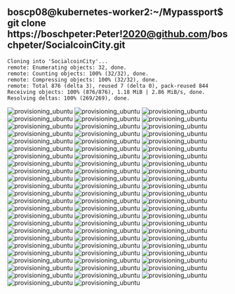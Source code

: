 

## boscp08@kubernetes-worker2:~/Mypassport$ git clone https://boschpeter:Peter\!2020@github.com/boschpeter/SocialcoinCity.git

````
Cloning into 'SocialcoinCity'...
remote: Enumerating objects: 32, done.
remote: Counting objects: 100% (32/32), done.
remote: Compressing objects: 100% (32/32), done.
remote: Total 876 (delta 3), reused 7 (delta 0), pack-reused 844
Receiving objects: 100% (876/876), 1.18 MiB | 2.86 MiB/s, done.
Resolving deltas: 100% (269/269), done.
````


![provisioning_ubuntu](..//pictures/chromiumOS.png)
![provisioning_ubuntu](..//pictures/ansible_provisioning_20200828_00.png)
![provisioning_ubuntu](..//pictures/ansible_provisioning_20200828_01.png)
![provisioning_ubuntu](..//pictures/ansible_provisioning_20200828_02.png)
![provisioning_ubuntu](..//pictures/ansible_provisioning_20200828_03.png)
![provisioning_ubuntu](..//pictures/ansible_provisioning_20200828_04.png)
![provisioning_ubuntu](..//pictures/ansible_provisioning_20200828_05.png)
![provisioning_ubuntu](..//pictures/ansible_provisioning_20200828_06.png)
![provisioning_ubuntu](..//pictures/ansible_provisioning_20200828_07.png)
![provisioning_ubuntu](..//pictures/ansible_provisioning_20200828_08.png)
![provisioning_ubuntu](..//pictures/ansible_provisioning_20200828_09.png)
![provisioning_ubuntu](..//pictures/ansible_provisioning_20200828_10.png)
![provisioning_ubuntu](..//pictures/ansible_provisioning_20200828_11.png)
![provisioning_ubuntu](..//pictures/ansible_provisioning_20200828_12.png)
![provisioning_ubuntu](..//pictures/ansible_provisioning_20200828_13.png)
![provisioning_ubuntu](..//pictures/ansible_provisioning_20200828_14.png)
![provisioning_ubuntu](..//pictures/ansible_provisioning_20200828_15.png)
![provisioning_ubuntu](..//pictures/ansible_provisioning_20200828_16.png)
![provisioning_ubuntu](..//pictures/ansible_provisioning_20200828_17.png)
![provisioning_ubuntu](..//pictures/ansible_provisioning_20200828_18.png)
![provisioning_ubuntu](..//pictures/ansible_provisioning_20200828_19.png)
![provisioning_ubuntu](..//pictures/ansible_provisioning_20200828_20.png)
![provisioning_ubuntu](..//pictures/ansible_provisioning_20200828_21.png)
![provisioning_ubuntu](..//pictures/ansible_provisioning_20200828_22.png)
![provisioning_ubuntu](..//pictures/ansible_provisioning_20200828_23.png)
![provisioning_ubuntu](..//pictures/ansible_provisioning_20200828_24.png)
![provisioning_ubuntu](..//pictures/ansible_provisioning_20200828_25.png)
![provisioning_ubuntu](..//pictures/ansible_provisioning_20200828_26.png)
![provisioning_ubuntu](..//pictures/ansible_provisioning_20200828_27.png)
![provisioning_ubuntu](..//pictures/ansible_provisioning_20200828_28.png)
![provisioning_ubuntu](..//pictures/ansible_provisioning_20200828_29.png)
![provisioning_ubuntu](..//pictures/ansible_provisioning_20200828_30.png)
![provisioning_ubuntu](..//pictures/ansible_provisioning_20200828_31.png)
![provisioning_ubuntu](..//pictures/ansible_provisioning_20200828_32.png)
![provisioning_ubuntu](..//pictures/ansible_provisioning_20200828_33.png)
![provisioning_ubuntu](..//pictures/ansible_provisioning_20200828_34.png)
![provisioning_ubuntu](..//pictures/ansible_provisioning_20200828_35.png)
![provisioning_ubuntu](..//pictures/ansible_provisioning_20200828_36.png)
![provisioning_ubuntu](..//pictures/ansible_provisioning_20200828_37.png)
![provisioning_ubuntu](..//pictures/ansible_provisioning_20200828_38.png)
![provisioning_ubuntu](..//pictures/ansible_provisioning_20200828_39.png)
![provisioning_ubuntu](..//pictures/ansible_provisioning_20200828_40.png)
![provisioning_ubuntu](..//pictures/ansible_provisioning_20200828_41.png)
![provisioning_ubuntu](..//pictures/ansible_provisioning_20200828_42.png)
![provisioning_ubuntu](..//pictures/ansible_provisioning_20200828_43.png)
![provisioning_ubuntu](..//pictures/ansible_provisioning_20200828_44.png)
![provisioning_ubuntu](..//pictures/ansible_provisioning_20200828_45.png)
![provisioning_ubuntu](..//pictures/ansible_provisioning_20200828_46.png)
![provisioning_ubuntu](..//pictures/ansible_provisioning_20200828_47.png)
![provisioning_ubuntu](..//pictures/ansible_provisioning_20200828_48.png)
![provisioning_ubuntu](..//pictures/ansible_provisioning_20200828_49.png)
![provisioning_ubuntu](..//pictures/ansible_provisioning_20200828_50.png)
![provisioning_ubuntu](..//pictures/ansible_provisioning_20200828_51.png)
![provisioning_ubuntu](..//pictures/ansible_provisioning_20200828_52.png)
![provisioning_ubuntu](..//pictures/ansible_provisioning_20200828_53.png)
![provisioning_ubuntu](..//pictures/ansible_provisioning_20200828_54.png)
![provisioning_ubuntu](..//pictures/ansible_provisioning_20200828_55.png)
![provisioning_ubuntu](..//pictures/ansible_provisioning_20200828_56.png)
![provisioning_ubuntu](..//pictures/ansible_provisioning_20200828_57.png)
![provisioning_ubuntu](..//pictures/ansible_provisioning_20200828_58.png)
![provisioning_ubuntu](..//pictures/ansible_provisioning_20200828_59.png)
![provisioning_ubuntu](..//pictures/ansible_provisioning_20200828_60.png)
![provisioning_ubuntu](..//pictures/ansible_provisioning_20200828_61.png)
![provisioning_ubuntu](..//pictures/ansible_provisioning_20200828_62.png)
![provisioning_ubuntu](..//pictures/ansible_provisioning_20200828_63.png)
![provisioning_ubuntu](..//pictures/ansible_provisioning_20200828_64.png)
![provisioning_ubuntu](..//pictures/ansible_provisioning_20200828_65.png)
![provisioning_ubuntu](..//pictures/ansible_provisioning_20200828_66.png)
![provisioning_ubuntu](..//pictures/ansible_provisioning_20200828_67.png)
![provisioning_ubuntu](..//pictures/ansible_provisioning_20200828_68.png)
![provisioning_ubuntu](..//pictures/ansible_provisioning_20200828_69.png)


